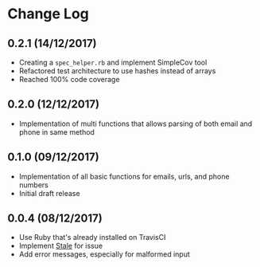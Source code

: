 # Change Log

## 0.2.1 (14/12/2017)
- Creating a `spec_helper.rb` and implement SimpleCov tool
- Refactored test architecture to use hashes instead of arrays
- Reached 100% code coverage

## 0.2.0 (12/12/2017)
- Implementation of multi functions that allows parsing of both email and phone in same method

## 0.1.0 (09/12/2017)
- Implementation of all basic functions for emails, urls, and phone numbers
- Initial draft release

## 0.0.4 (08/12/2017)
- Use Ruby that's already installed on TravisCI
- Implement [Stale](https://github.com/probot/stale) for issue
- Add error messages, especially for malformed input